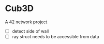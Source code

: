 # Cub3D
A 42 network project

- [ ] detect side of wall
- [ ] ray struct needs to be accessible from data